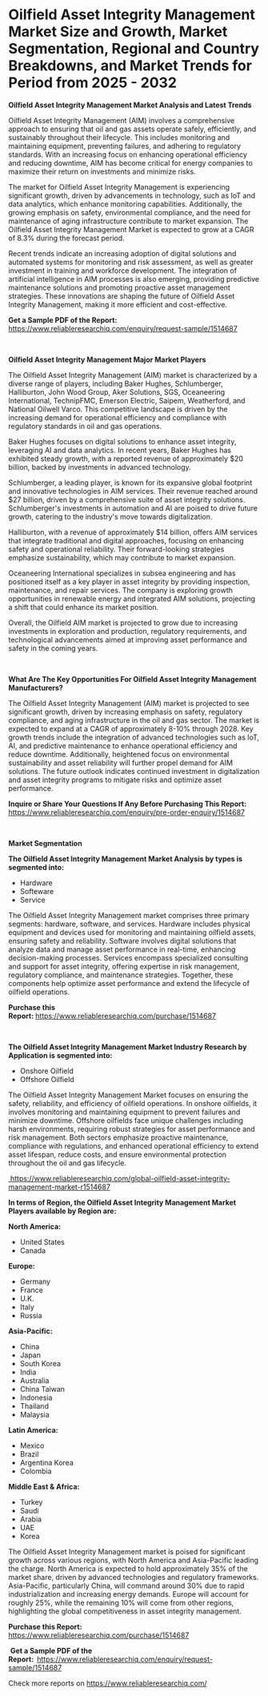 <p><h1>Oilfield Asset Integrity Management Market Size and Growth, Market Segmentation, Regional and Country Breakdowns, and Market Trends for Period from 2025 -  2032</h1></p><p><strong>Oilfield Asset Integrity Management Market Analysis and Latest Trends</strong></p>
<p><p>Oilfield Asset Integrity Management (AIM) involves a comprehensive approach to ensuring that oil and gas assets operate safely, efficiently, and sustainably throughout their lifecycle. This includes monitoring and maintaining equipment, preventing failures, and adhering to regulatory standards. With an increasing focus on enhancing operational efficiency and reducing downtime, AIM has become critical for energy companies to maximize their return on investments and minimize risks.</p><p>The market for Oilfield Asset Integrity Management is experiencing significant growth, driven by advancements in technology, such as IoT and data analytics, which enhance monitoring capabilities. Additionally, the growing emphasis on safety, environmental compliance, and the need for maintenance of aging infrastructure contribute to market expansion. The Oilfield Asset Integrity Management Market is expected to grow at a CAGR of 8.3% during the forecast period. </p><p>Recent trends indicate an increasing adoption of digital solutions and automated systems for monitoring and risk assessment, as well as greater investment in training and workforce development. The integration of artificial intelligence in AIM processes is also emerging, providing predictive maintenance solutions and promoting proactive asset management strategies. These innovations are shaping the future of Oilfield Asset Integrity Management, making it more efficient and cost-effective.</p></p>
<p><strong>Get a Sample PDF of the Report:&nbsp;</strong> <a href="https://www.reliableresearchiq.com/enquiry/request-sample/1514687?utm_campaign=3570&utm_medium=2&utm_source=Github&utm_content=ia&utm_term=29032025&utm_id=oilfield-asset-integrity-management">https://www.reliableresearchiq.com/enquiry/request-sample/1514687</a></p>
<p>&nbsp;</p>
<p><strong>Oilfield Asset Integrity Management Major Market Players</strong></p>
<p><p>The Oilfield Asset Integrity Management (AIM) market is characterized by a diverse range of players, including Baker Hughes, Schlumberger, Halliburton, John Wood Group, Aker Solutions, SGS, Oceaneering International, TechnipFMC, Emerson Electric, Saipem, Weatherford, and National Oilwell Varco. This competitive landscape is driven by the increasing demand for operational efficiency and compliance with regulatory standards in oil and gas operations.</p><p>Baker Hughes focuses on digital solutions to enhance asset integrity, leveraging AI and data analytics. In recent years, Baker Hughes has exhibited steady growth, with a reported revenue of approximately $20 billion, backed by investments in advanced technology.</p><p>Schlumberger, a leading player, is known for its expansive global footprint and innovative technologies in AIM services. Their revenue reached around $27 billion, driven by a comprehensive suite of asset integrity solutions. Schlumberger's investments in automation and AI are poised to drive future growth, catering to the industry's move towards digitalization.</p><p>Halliburton, with a revenue of approximately $14 billion, offers AIM services that integrate traditional and digital approaches, focusing on enhancing safety and operational reliability. Their forward-looking strategies emphasize sustainability, which may contribute to market expansion.</p><p>Oceaneering International specializes in subsea engineering and has positioned itself as a key player in asset integrity by providing inspection, maintenance, and repair services. The company is exploring growth opportunities in renewable energy and integrated AIM solutions, projecting a shift that could enhance its market position.</p><p>Overall, the Oilfield AIM market is projected to grow due to increasing investments in exploration and production, regulatory requirements, and technological advancements aimed at improving asset performance and safety in the coming years.</p></p>
<p>&nbsp;</p>
<p><strong>What Are The Key Opportunities For Oilfield Asset Integrity Management Manufacturers?</strong></p>
<p><p>The Oilfield Asset Integrity Management (AIM) market is projected to see significant growth, driven by increasing emphasis on safety, regulatory compliance, and aging infrastructure in the oil and gas sector. The market is expected to expand at a CAGR of approximately 8-10% through 2028. Key growth trends include the integration of advanced technologies such as IoT, AI, and predictive maintenance to enhance operational efficiency and reduce downtime. Additionally, heightened focus on environmental sustainability and asset reliability will further propel demand for AIM solutions. The future outlook indicates continued investment in digitalization and asset integrity programs to mitigate risks and optimize asset performance.</p></p>
<p><strong>Inquire or Share Your Questions If Any Before Purchasing This Report:</strong> <a href="https://www.reliableresearchiq.com/enquiry/pre-order-enquiry/1514687?utm_campaign=3570&utm_medium=2&utm_source=Github&utm_content=ia&utm_term=29032025&utm_id=oilfield-asset-integrity-management">https://www.reliableresearchiq.com/enquiry/pre-order-enquiry/1514687</a></p>
<p>&nbsp;</p>
<p><strong>Market Segmentation</strong></p>
<p><strong>The Oilfield Asset Integrity Management Market Analysis by types is segmented into:</strong></p>
<p><ul><li>Hardware</li><li>Softeware</li><li>Service</li></ul></p>
<p><p>The Oilfield Asset Integrity Management market comprises three primary segments: hardware, software, and services. Hardware includes physical equipment and devices used for monitoring and maintaining oilfield assets, ensuring safety and reliability. Software involves digital solutions that analyze data and manage asset performance in real-time, enhancing decision-making processes. Services encompass specialized consulting and support for asset integrity, offering expertise in risk management, regulatory compliance, and maintenance strategies. Together, these components help optimize asset performance and extend the lifecycle of oilfield operations.</p></p>
<p><strong>Purchase this Report:&nbsp;</strong><a href="https://www.reliableresearchiq.com/purchase/1514687?utm_campaign=3570&utm_medium=2&utm_source=Github&utm_content=ia&utm_term=29032025&utm_id=oilfield-asset-integrity-management">https://www.reliableresearchiq.com/purchase/1514687</a></p>
<p>&nbsp;</p>
<p><strong>The Oilfield Asset Integrity Management Market Industry Research by Application is segmented into:</strong></p>
<p><ul><li>Onshore Oilfield</li><li>Offshore Oilfield</li></ul></p>
<p><p>The Oilfield Asset Integrity Management Market focuses on ensuring the safety, reliability, and efficiency of oilfield operations. In onshore oilfields, it involves monitoring and maintaining equipment to prevent failures and minimize downtime. Offshore oilfields face unique challenges including harsh environments, requiring robust strategies for asset performance and risk management. Both sectors emphasize proactive maintenance, compliance with regulations, and enhanced operational efficiency to extend asset lifespan, reduce costs, and ensure environmental protection throughout the oil and gas lifecycle.</p></p>
<p><a href="https://www.reliableresearchiq.com/global-oilfield-asset-integrity-management-market-r1514687?utm_campaign=3570&utm_medium=2&utm_source=Github&utm_content=ia&utm_term=29032025&utm_id=oilfield-asset-integrity-management">&nbsp;https://www.reliableresearchiq.com/global-oilfield-asset-integrity-management-market-r1514687</a></p>
<p><strong>In terms of Region, the Oilfield Asset Integrity Management Market Players available by Region are:</strong></p>
<p>
    <p> <strong> North America: </strong>
        <ul>
            <li>United States</li>
            <li>Canada</li>
        </ul>
        </p> 
    <p> <strong> Europe: </strong>
        <ul>
            <li>Germany</li>
            <li>France</li>
            <li>U.K.</li>
            <li>Italy</li>
            <li>Russia</li>
        </ul>
        </p> 
    <p> <strong> Asia-Pacific: </strong>
        <ul>
            <li>China</li>
            <li>Japan</li>
            <li>South Korea</li>
            <li>India</li>
            <li>Australia</li>
            <li>China Taiwan</li>
            <li>Indonesia</li>
            <li>Thailand</li>
            <li>Malaysia</li>
        </ul>
        </p> 
    <p> <strong> Latin America: </strong>
        <ul>
            <li>Mexico</li>
            <li>Brazil</li>
            <li>Argentina Korea</li>
            <li>Colombia</li>
        </ul>
        </p> 
    <p> <strong> Middle East & Africa: </strong>
        <ul>
            <li>Turkey</li>
            <li>Saudi</li>
            <li>Arabia</li>
            <li>UAE</li>
            <li>Korea</li>
        </ul>
    </p>
    </p>
<p><p>The Oilfield Asset Integrity Management market is poised for significant growth across various regions, with North America and Asia-Pacific leading the charge. North America is expected to hold approximately 35% of the market share, driven by advanced technologies and regulatory frameworks. Asia-Pacific, particularly China, will command around 30% due to rapid industrialization and increasing energy demands. Europe will account for roughly 25%, while the remaining 10% will come from other regions, highlighting the global competitiveness in asset integrity management.</p></p>
<p><strong>Purchase this Report: </strong><a href="https://www.reliableresearchiq.com/purchase/1514687?utm_campaign=3570&utm_medium=2&utm_source=Github&utm_content=ia&utm_term=29032025&utm_id=oilfield-asset-integrity-management">https://www.reliableresearchiq.com/purchase/1514687</a></p>
<p>&nbsp;<strong>Get a Sample PDF of the Report:&nbsp;&nbsp;</strong><a href="https://www.reliableresearchiq.com/enquiry/request-sample/1514687?utm_campaign=3570&utm_medium=2&utm_source=Github&utm_content=ia&utm_term=29032025&utm_id=oilfield-asset-integrity-management">https://www.reliableresearchiq.com/enquiry/request-sample/1514687</a></p>
<p><strong></strong></p>
<p>Check more reports on <a href="https://www.reliableresearchiq.com/?utm_campaign=3570&utm_medium=2&utm_source=Github&utm_content=ia&utm_term=29032025&utm_id=oilfield-asset-integrity-management">https://www.reliableresearchiq.com/</a></p>